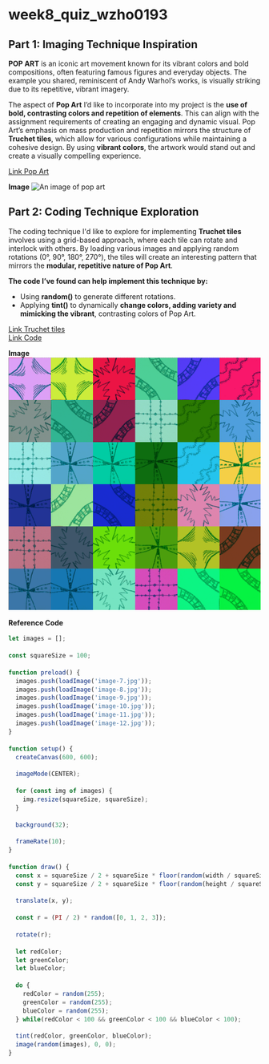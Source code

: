 # week8_quiz_wzho0193

## Part 1: Imaging Technique Inspiration
**POP ART** is an iconic art movement known for its vibrant colors and bold compositions, often featuring famous figures and everyday objects. The example you shared, reminiscent of Andy Warhol’s works, is visually striking due to its repetitive, vibrant imagery.

The aspect of **Pop Art** I’d like to incorporate into my project is the **use of bold, contrasting colors and repetition of elements**. This can align with the assignment requirements of creating an engaging and dynamic visual. Pop Art’s emphasis on mass production and repetition mirrors the structure of **Truchet tiles**, which allow for various configurations while maintaining a cohesive design. By using **vibrant colors**, the artwork would stand out and create a visually compelling experience.

[Link Pop Art](https://pixel77.com/art-history-pop-art-motifs/)

**Image**
![An image of pop art](https://pixel77.com/wp-content/uploads/2013/06/Marilyn-diptych.jpg)




## Part 2: Coding Technique Exploration

The coding technique I'd like to explore for implementing **Truchet tiles** involves using a grid-based approach, where each tile can rotate and interlock with others. By loading various images and applying random rotations (0°, 90°, 180°, 270°), the tiles will create an interesting pattern that mirrors the **modular, repetitive nature of Pop Art**.

**The code I’ve found can help implement this technique by:**
- Using **random()** to generate different rotations.
- Applying **tint()** to dynamically **change colors, adding variety and mimicking the vibrant**, contrasting colors of Pop Art.

[Link Truchet tiles](https://happycoding.io/tutorials/p5js/images/truchet-tiles)      
[Link Code](https://editor.p5js.org/KevinWorkman/sketches/7PvZ_jOrO)

**Image**
![alt text](image.png)


**Reference Code**

```js
let images = [];

const squareSize = 100;

function preload() {
  images.push(loadImage('image-7.jpg'));
  images.push(loadImage('image-8.jpg'));
  images.push(loadImage('image-9.jpg'));
  images.push(loadImage('image-10.jpg'));
  images.push(loadImage('image-11.jpg'));
  images.push(loadImage('image-12.jpg'));  
}

function setup() {
  createCanvas(600, 600);
  
  imageMode(CENTER);
  
  for (const img of images) {
    img.resize(squareSize, squareSize);
  }
  
  background(32);
  
  frameRate(10);
}

function draw() {
  const x = squareSize / 2 + squareSize * floor(random(width / squareSize));
  const y = squareSize / 2 + squareSize * floor(random(height / squareSize));
  
  translate(x, y);
  
  const r = (PI / 2) * random([0, 1, 2, 3]);
  
  rotate(r);
  
  let redColor;
  let greenColor;
  let blueColor;
  
  do {
    redColor = random(255);
    greenColor = random(255);
    blueColor = random(255);
  } while(redColor < 100 && greenColor < 100 && blueColor < 100);
  
  tint(redColor, greenColor, blueColor);
  image(random(images), 0, 0);
}
```